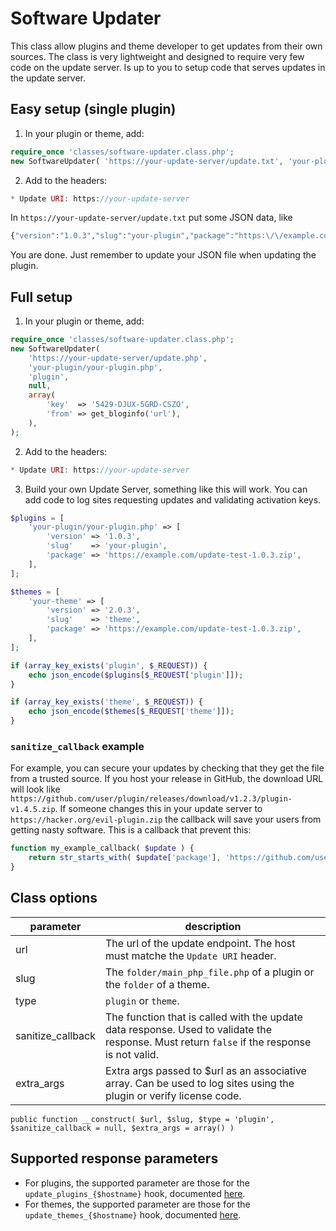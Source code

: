 # Software Updater
This class allow plugins and theme developer to get updates from their own sources.
The class is very lightweight and designed to require very few code on the update server.
Is up to you to setup code that serves updates in the update server.

## Easy setup (single plugin)
1. In your plugin or theme, add:
```php
require_once 'classes/software-updater.class.php';
new SoftwareUpdater( 'https://your-update-server/update.txt', 'your-plugin/your-plugin.php', 'plugin' );
```
2. Add to the headers:
```php
* Update URI: https://your-update-server
```

In `https://your-update-server/update.txt` put some JSON data, like
```php
{"version":"1.0.3","slug":"your-plugin","package":"https:\/\/example.com\/update-test-1.0.3.zip"}
```
You are done. Just remember to update your JSON file when updating the plugin.

## Full setup
1. In your plugin or theme, add:
```php
require_once 'classes/software-updater.class.php';
new SoftwareUpdater(
	'https://your-update-server/update.php',
	'your-plugin/your-plugin.php',
	'plugin',
	null,
	array(
		'key'  => '5429-DJUX-5GRD-CSZO',
		'from' => get_bloginfo('url'),
	),
);
```
2. Add to the headers:
```php
* Update URI: https://your-update-server
```

3. Build your own Update Server, something like this will work. You can add code to log sites requesting updates and validating activation keys.
```php
$plugins = [
	'your-plugin/your-plugin.php' => [
		'version' => '1.0.3',
		'slug'    => 'your-plugin',
		'package' => 'https://example.com/update-test-1.0.3.zip',
	],
];

$themes = [
	'your-theme' => [
		'version' => '2.0.3',
		'slug'    => 'theme',
		'package' => 'https://example.com/update-test-1.0.3.zip',
	],
];

if (array_key_exists('plugin', $_REQUEST)) {
	echo json_encode($plugins[$_REQUEST['plugin']]);
}

if (array_key_exists('theme', $_REQUEST)) {
	echo json_encode($themes[$_REQUEST['theme']]);
}
```

### `sanitize_callback` example

For example, you can secure your updates by checking that they get the file from a trusted source.
If you host your release in GitHub, the download URL will look like `https://github.com/user/plugin/releases/download/v1.2.3/plugin-v1.4.5.zip`.
If someone changes this in your update server to `https://hacker.org/evil-plugin.zip` the callback will save your users from getting nasty software.
This is a callback that prevent this:

```php
function my_example_callback( $update ) {
	return str_starts_with( $update['package'], 'https://github.com/user/plugin' );
}
```


## Class options

| parameter | description |
|--|--|
| url | The url of the update endpoint. The host must matche the `Update URI` header.|
| slug | The `folder/main_php_file.php` of a plugin or the `folder` of a theme. |
| type | `plugin` or `theme`.
| sanitize_callback | The function that is called with the update data response.  Used to validate the response.  Must return `false` if the response is not valid. |
| extra_args |   Extra args passed to $url as an associative array. Can be used to log sites using the plugin or verify license code.

`public function __construct( $url, $slug, $type = 'plugin', $sanitize_callback = null, $extra_args = array() )`

## Supported response parameters

- For plugins, the supported parameter are those for the `update_plugins_{$hostname}` hook, documented [here](https://docs.classicpress.net/reference/hooks/update_plugins_hostname/).
- For themes, the supported parameter are those for the `update_themes_{$hostname}` hook, documented [here](https://docs.classicpress.net/reference/hooks/update_themes_hostname/).
